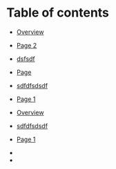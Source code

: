 # Table of contents

* [Overview](README.md)
* [Page 2](page-2/README.md)
 * [dsfsdf](page-2/dsfsdf.md)
* [Page](page.md)
* [sdfdfsdsdf](sdfdfsdsdf.md)
* [Page 1](page-1.md)
* [Overview](README.md)
* [sdfdfsdsdf](sdfdfsdsdf.md)
* [Page 1](page-1.md)


*
 *
